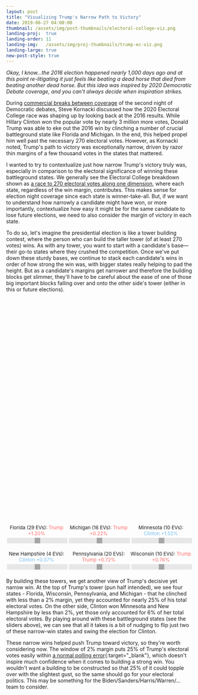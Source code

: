 ```yaml
---
layout: post
title: "Visualizing Trump's Narrow Path to Victory"
date: 2019-06-27 04:00:00
thumbnail: /assets/img/post-thumbnails/electoral-college-viz.png
landing-proj:  true
landing-order: 11
landing-img:   /assets/img/proj-thumbnails/trump-ec-viz.png
landing-large: true
new-post-style: true
---
```


*Okay, I know...the 2016 election happened nearly 1,000 days ago and at this point re-litigating it just feels like beating a dead horse that died from beating another dead horse. But this idea was inspired by 2020 Democratic Debate coverage, and you can't always decide when inspiration strikes.*

During [commercial breaks between coverage](https://www.youtube.com/watch?v=cX7hni-zGD8&t=1192) of the second night of Democratic debates, Steve Kornacki discussed how the 2020 Electoral College race was shaping up by looking back at the 2016 results. While Hillary Clinton won the popular vote by nearly 3 million more votes, Donald Trump was able to eke out the 2016 win by clinching a number of crucial battleground state like Florida and Michigan. In the end, this helped propel him well past the necessary 270 electoral votes. However, as Kornacki noted, Trump's path to victory was exceptionally narrow, driven by razor thin margins of a few thousand votes in the states that mattered.

I wanted to try to contextualize just how narrow Trump's victory truly was, especially in comparison to the electoral significance of winning these battleground states. We generally see the Electoral College breakdown shown as [a race to 270 electoral votes along one dimension](https://www.politico.com/2016-election/results/map/president/), where each state, regardless of the win margin, contributes. This makes sense for election night coverage since each state is winner-take-all. But, if we want to understand how narrowly a candidate might have won, or more importantly, contextualize how easy it might be for the same candidate to lose future elections, we need to also consider the margin of victory in each state.

To do so, let's imagine the presidential election is like a tower building contest, where the person who can build the taller tower (of at least 270 votes) wins. As with any tower, you want to start with a candidate's base—their go-to states where they crushed the competition. Once we've put down these sturdy bases, we continue to stack each candidate's wins in order of how strong the win was, with bigger states really helping to pad the height. But as a candidate's margins get narrower and therefore the building blocks get slimmer, they'll have to be careful about the ease of one of those big important blocks falling over and onto the other side's tower (either in this or future elections).

<div id="d3-2016-electoral-college-paths-container">
    <svg id="d3-2016-electoral-college-paths">
    </svg>
    <div id="d3-2016-electoral-college-paths-controls">
        <div class="slider-container">
            <p>Florida (29 EVs): <span class="slider-margin-text trump" id="FL">Trump +1.20%</span></p>
            <input type="range" min="-320" max="80" value="-120" step="10" class="slider" id="FL">
        </div>
        <div class="slider-container">
            <p>Michigan (16 EVs): <span class="slider-margin-text trump" id="MI">Trump +0.22%</span></p>
            <input type="range" min="-222" max="178" value="-22" step="10" class="slider" id="MI">
        </div>
        <div class="slider-container">
            <p>Minnesota (10 EVs): <span class="slider-margin-text clinton" id="MN">Clinton +1.52%</span></p>
            <input type="range" min="-48" max="352" value="152" step="10" class="slider" id="MN">
        </div>
        <div class="slider-container">
            <p>New Hampshire (4 EVs): <span class="slider-margin-text clinton" id="NH">Clinton +0.37%</span></p>
            <input type="range" min="-163" max="237" value="37" step="10" class="slider" id="NH">
        </div>
        <div class="slider-container">
            <p>Pennsylvania (20 EVs): <span class="slider-margin-text trump" id="PA">Trump +0.72%</span></p>
            <input type="range" min="-272" max="128" value="-72" step="10" class="slider" id="PA">
        </div>
        <div class="slider-container">
            <p>Wisconsin (10 EVs): <span class="slider-margin-text trump" id="WI">Trump +0.76%</span></p>
            <input type="range" min="-276" max="124" value="-76" step="10" class="slider" id="WI">
        </div>
    </div>
</div>

By building these towers, we get another view of Trump's decisive yet narrow win. At the top of Trump's tower (pun half intended), we see four states - Florida, Wisconsin, Pennsylvania, and Michigan - that he clinched with less than a 2% margin, yet they accounted for nearly 25% of his total electoral votes. On the other side, Clinton won Minnesota and New Hampshire by less than 2%, yet those only accounted for 6% of her total electoral votes. By playing around with these battleground states (see the sliders above), we can see that all it takes is a bit of nudging to flip just two of these narrow-win states and swing the election for Clinton.

These narrow wins helped push Trump toward victory, so they're worth considering now. The window of 2% margin puts 25% of Trump's electoral votes easily within [a normal polling error](https://fivethirtyeight.com/features/trump-is-just-a-normal-polling-error-behind-clinton/){:target="_blank"}, which doesn't inspire much confidence when it comes to building a strong win. You wouldn't want a building to be constructed so that 25% of it could topple over with the slightest gust, so the same should go for your electoral politics. This may be something for the Biden/Sanders/Harris/Warren/... team to consider.

<style>
#d3-2016-electoral-college-paths-container {
    margin-bottom: 15px;
}

.slider-container {
    width: calc(33% - 2px);
    margin-bottom: 5px;
    display: inline-block;
}

.slider-container p {
    font-size: 13px;
    text-align: center;
    margin-bottom: 2px;
}

.slider-margin-text.trump {
    color: #ff6e6c;
}

.slider-margin-text.clinton {
    color: #77bdee;
}

.slider {
  -webkit-appearance: none;
  width: 100%;
  height: 15px;
  background: #dedede;
  outline: none;
  opacity: 0.7;
  -webkit-transition: .2s;
  transition: opacity .2s;
}

.slider:hover {
  opacity: 1;
}

.slider::-webkit-slider-thumb {
  -webkit-appearance: none;
  appearance: none;
  width: 15px;
  height: 15px;
  background: gray;
  cursor: pointer;
}

.slider::-moz-range-thumb {
  width: 15px;
  height: 15px;
  background: gray;
  cursor: pointer;
}

#d3-2016-electoral-college-paths {
    width: 100%;
    height: 600px;
}

rect.trump {
    fill: #ff6e6c;
    cursor: pointer;
}

rect.clinton {
    fill: #77bdee;
    cursor: pointer;
}

.ecvotes-cumu-text {
    font-size: 25px;
    fill: black;
}

.ecvotes-cumu-text#trump {
    fill: #ff6e6c;
}

.ecvotes-cumu-text#clinton {
    text-anchor: end;
    fill: #77bdee;
}

#x-axis-trump text, #x-axis-clinton text {
    text-anchor: middle;
    fill: black;
}

#y-axis .tick text {
    text-anchor: middle;
}

#y-axis .tick rect {
    fill: white;
}

#line270 {
    stroke-width: 1;
    stroke: gray;
}

#line270-caption {
    font-size: 12px;
    fill: gray;
}

@media (max-width: 400px) {
    .ecvotes-cumu-text {
        font-size: 18px;
    }
}
</style>

<script>

/*********************/
/*** INIT VARIABLE ***/
/*********************/

var ec_paths_svg = d3.select("#d3-2016-electoral-college-paths");

var margin = {top: 5, right: 10, bottom: 45, left: 10, middle: 50},
    width  = $("#d3-2016-electoral-college-paths").width() -  margin.left - margin.right,
    height = $("#d3-2016-electoral-college-paths").height() - margin.top - margin.bottom,
    is_mobile = (width >= 470 ? false : true);

// set domains: x = possible vote margins, y = possible EC votes
var x = d3.scaleLinear().domain([0, 0.5]).range([0, (width - margin.middle) / 2]),
    y = d3.scaleLinear().domain([0, 320]).range([height, 0]);

// create empty list to store data
var data = [ ];

// keep track of adjustments to 6 swing states
var swing_state_mods = {
    "FL": $(".slider#FL").val(),
    "MI": $(".slider#MI").val(),
    "MN": $(".slider#MN").val(),
    "NH": $(".slider#NH").val(),
    "PA": $(".slider#PA").val(),
    "WI": $(".slider#WI").val(),
}

/********************************/
/*** DECLARE HELPER FUNCTIONS ***/
/********************************/

// update values for swing states depending on user slider inputs
function update_swing_state_data(d) {
    if (["FL", "MI", "MN", "NH", "PA", "WI"].indexOf(d.state_abbrev) >= 0) {
        d.votemargin = +swing_state_mods[d.state_abbrev] / 1e4;
        if (d.votemargin < 0) {
            d.votemargin = -d.votemargin;
            d.winner = "Trump";
        } else {
            d.winner = "Clinton";
        }
    }
    return d;
}

// update swing state values and re-sort accordingly
function update_data() {

    // update swing state values
    data = data.map(d => update_swing_state_data(d));

    // sort by winner then vote margin
    data.sort((a, b) => {
        if (a.winner === b.winner) return d3.descending(a.votemargin, b.votemargin);
        else return d3.descending(a.winner, b.winner);
    });
}

function render_blocks() {
    // keep track of cumulative EC votes for each candidate,
    // will determine height to place new blocks
    let ecvotes_clinton_cumu = 0,
        ecvotes_trump_cumu = 0;

    for (let i = 0; i < data.length; i++) {
        let d = data[i];

        ec_paths_svg.append("rect")
            .classed(d.winner === "Trump" ? "trump" : "clinton", true)
            .attr("state", d.state)
            .attr("winner", d.winner)
            .attr("votemargin", d.votemargin)
            .attr("ecvotes", d.ecvotes)
            .attr("x", margin.left + (width / 2) + (d.winner === "Trump" ? -1 : 0) * x(d.votemargin) + (d.winner === "Trump" ? -1 : 1) * margin.middle / 2)
            .attr("y", margin.top + y((d.winner === "Trump" ? ecvotes_trump_cumu : ecvotes_clinton_cumu) + d.ecvotes) + 0.9)
            .attr("width", x(d.votemargin))
            .attr("height", y(y.domain()[1] - d.ecvotes) - 0.9);

        if (d.winner === "Clinton") ecvotes_clinton_cumu += d.ecvotes;
        else ecvotes_trump_cumu += d.ecvotes;
    }

    // add text to show how many electoral votes each candidate has
    ec_paths_svg.append("text")
        .classed("ecvotes-cumu-text", true)
        .attr("id", "clinton")
        .attr("x", margin.left + width)
        .attr("y", margin.top + y(270) - 30)
        .text("Clinton: " + ecvotes_clinton_cumu);

    ec_paths_svg.append("text")
        .classed("ecvotes-cumu-text", true)
        .attr("id", "trump")
        .attr("x", margin.left)
        .attr("y", margin.top + y(270) - 30)
        .text("Trump: " + ecvotes_trump_cumu);

    // add tooltips for blocks
    new jBox("Tooltip", {
        attach: "rect.trump, rect.clinton",
        content: "...",
        onOpen: function() {
            var state       = $(this.source).attr("state"),
                swing_state = ["Florida", "Michigan", "Minnesota", "New Hampshire", "Pennsylvania", "Wisconsin"].indexOf(state) >= 0,
                winner      = $(this.source).attr("winner"),
                votemargin  = d3.format(".2%")($(this.source).attr("votemargin")),
                ecvotes     = $(this.source).attr("ecvotes");

            this.setContent(`<p><b>${state}</b></p><p>${winner} won${swing_state ? "*" : ""} ${ecvotes} Electoral Votes by a margin of ${votemargin}</p>`);
        }
    });
}

function render_axes() {
    // add x-axes (one for each candidate)
    ec_paths_svg.append("g")
        .attr("id", "x-axis-clinton")
        .attr("transform", "translate(" + (margin.left + (width + margin.middle) / 2) + ", " + (margin.top + height + 2) + ")")
        .call(d3.axisBottom(x).tickValues([0.1, 0.2, 0.3, 0.4, 0.5]).tickFormat(d3.format(".0%")))
        .append("text")
        .attr("transform", "translate(" + (width / 4) + ", 30)")
        .text("Clinton winning vote margin");

    x.domain([0.5, 0]); // flip the domain to show a flipped axis for trump

    ec_paths_svg.append("g")
        .attr("id", "x-axis-trump")
        .attr("transform", "translate(" + margin.left + ", " + (margin.top + height + 2) + ")")
        .call(d3.axisBottom(x).tickValues([0.1, 0.2, 0.3, 0.4, 0.5]).tickFormat(d3.format(".0%")))
        .append("text")
        .attr("transform", "translate(" + (width / 4) + ", 30)")
        .text("Trump winning vote margin");

    x.domain([0, 0.5]); // flip domain back

    // add y-axis
    ec_paths_svg.append("g")
        .attr("id", "y-axis")
        .attr("transform", "translate(" + (margin.left + (width / 2)) + ", " + margin.top + ")")
        .call((g) => {

            // adding generic axis
            g.call(d3.axisRight(y).ticks(5))

            // removing middle line
            g.selectAll(".domain").remove();

            // adding white box for text to sit over line
            g.selectAll(".tick").append("rect").attr("x", -10).attr("y", -5).attr("width", 20).attr("height", 10);

            // extending line across middle
            g.selectAll(".tick line").attr("x1", -margin.middle * 0.4).attr("x2", margin.middle * 0.4);

            // centering tick text and moving to front of parent g
            g.selectAll(".tick text").attr("x", 0).each(function() {
                this.parentNode.appendChild(this);
            });
        });

    // add line showing 270 electoral votes
    ec_paths_svg.append("line")
        .attr("id", "line270")
        .attr("x1", margin.left)
        .attr("x2", margin.left + width)
        .attr("y1", margin.top + y(270))
        .attr("y2", margin.top + y(270))

    ec_paths_svg.append("text")
        .attr("id", "line270-caption")
        .attr("x", margin.left)
        .attr("y", margin.top + y(270) + 12)
        .text("270 electoral votes");
}

function resize() {

    // delete existing elements
    d3.selectAll("rect.trump, rect.clinton, .ecvotes-cumu-text").remove();
    d3.selectAll("#x-axis-trump, #x-axis-clinton, #y-axis").remove();
    d3.selectAll("#line270, #line270-caption").remove();
    
    // reset d3 width and x scale
    width = $("#d3-2016-electoral-college-paths").width() -  margin.left - margin.right;
    x.range([0, (width - margin.middle) / 2]);

    // re-render
    render_axes();
    render_blocks();
}

/*********************************/
/*** PARSE DATA AND INIT PLOTS ***/
/*********************************/

d3.csv("/assets/data/election2016-results.csv", (d) => {
    d.ecvotes = +(d.winner === "Trump" ? d.ecvotes_trump : d.ecvotes_clinton);
    d.votemargin = +d.votemargin;
    return d;
}, (e, d) => {
    if (e) throw e;

    // store data for later
    for (var i = 0; i < d.length; i++) data.push(d[i]);

    // update data for swing state mods and sort
    update_data();

    // render block and axes
    render_axes();
    render_blocks();
});

/*********************************/
/*** PAGE AND BUTTON LISTENERS ***/
/*********************************/

$(window).resize(() => resize());

$(".slider").change(function() {
    var id  = $(this).attr("id"),
        val = $(this).val();

    // update mod track
    swing_state_mods[id] = val;

    // update text
    $('.slider-margin-text#' + id).text((val > 0 ? "Clinton" : "Trump") + " +" + (Math.abs(val) / 100) + "%");
    $('.slider-margin-text#' + id).addClass((val > 0 ? "clinton" : "trump")).removeClass((val > 0 ? "trump" : "clinton"))

    // update data
    update_data();

    // delete blocks and re-render
    d3.selectAll("rect.trump, rect.clinton, .ecvotes-cumu-text").remove();
    render_blocks();
})

</script>

